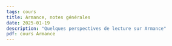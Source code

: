 ```yaml
---
tags: cours
title: Armance, notes générales
date: 2025-01-19
description: "Quelques perspectives de lecture sur Armance"
pdf: cours Armance
---
```

